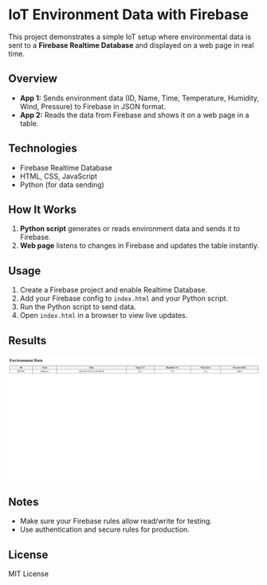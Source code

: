 # IoT Environment Data with Firebase

This project demonstrates a simple IoT setup where environmental data is sent to a **Firebase Realtime Database** and displayed on a web page in real time.

## Overview
- **App 1:** Sends environment data (ID, Name, Time, Temperature, Humidity, Wind, Pressure) to Firebase in JSON format.
- **App 2:** Reads the data from Firebase and shows it on a web page in a table.

## Technologies
- Firebase Realtime Database
- HTML, CSS, JavaScript
- Python (for data sending)

## How It Works
1. **Python script** generates or reads environment data and sends it to Firebase.
2. **Web page** listens to changes in Firebase and updates the table instantly.

## Usage
1. Create a Firebase project and enable Realtime Database.
2. Add your Firebase config to `index.html` and your Python script.
3. Run the Python script to send data.
4. Open `index.html` in a browser to view live updates.

## Results
![Page](https://github.com/Pangorin/iot-cloud-services/blob/main/images/3.png)

## Notes
- Make sure your Firebase rules allow read/write for testing.
- Use authentication and secure rules for production.

## License
MIT License

